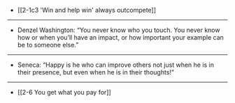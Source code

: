 - [[2-1c3 'Win and help win' always outcompete]]
---
- Denzel Washington: “You never know who you touch. You never know how or when you’ll have an impact, or how important your example can be to someone else.”
---
- Seneca: “Happy is he who can improve others not just when he is in their presence, but even when he is in their thoughts!”
---
- [[2-6 You get what you pay for]]
